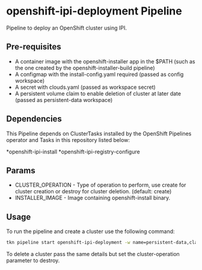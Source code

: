 # openshift-ipi-deployment Pipeline

Pipeline to deploy an OpenShift cluster using IPI.

## Pre-requisites

* A container image with the openshift-installer app in the $PATH (such as the one created by the openshift-installer-build pipeline)
* A configmap with the install-config.yaml required (passed as config workspace)
* A secret with clouds.yaml (passed as workspace secret)
* A persistent volume claim to enable deletion of cluster at later date (passed as persistent-data workspace)

## Dependencies

This Pipeline depends on ClusterTasks installed by the OpenShift Pipelines operator and Tasks in this repository listed below:

*openshift-ipi-install
*openshift-ipi-registry-configure

## Params

* CLUSTER_OPERATION - Type of operation to perform, use create for cluster creation or destroy for cluster deletion. (default: create)
* INSTALLER_IMAGE - Image containing openshift-install binary.

## Usage

To run the pipeline and create a cluster use the following command:

```bash
tkn pipeline start openshift-ipi-deployment -w name=persistent-data,claimName=pipeline-task-cache-pvc -w name=config-map,config=install-config -w name=secret,secret=clouds-yaml -p cluster-operation=create -p installer-image=<container_image>
```

To delete a cluster pass the same details but set the cluster-operation parameter to destroy.
